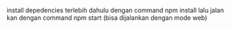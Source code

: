 install depedencies terlebih dahulu dengan command npm install lalu jalan kan dengan command npm start (bisa dijalankan dengan mode web)
